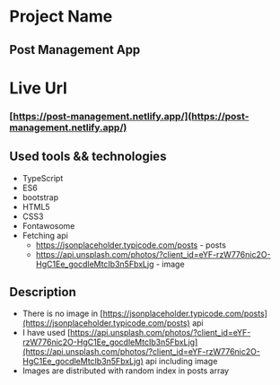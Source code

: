 # Project Name

## Post Management App

# Live Url

### [https://post-management.netlify.app/](https://post-management.netlify.app/)

## Used tools && technologies
  * TypeScript
  * ES6
  * bootstrap
  * HTML5
  * CSS3
  * Fontawosome
  * Fetching api
    - https://jsonplaceholder.typicode.com/posts - posts
    - https://api.unsplash.com/photos/?client_id=eYF-rzW776nic2O-HgC1Ee_gocdleMtcIb3n5FbxLjg - image
    

## Description
 * There is no image in [https://jsonplaceholder.typicode.com/posts](https://jsonplaceholder.typicode.com/posts) api
 * I have used [https://api.unsplash.com/photos/?client_id=eYF-rzW776nic2O-HgC1Ee_gocdleMtcIb3n5FbxLjg](https://api.unsplash.com/photos/?client_id=eYF-rzW776nic2O-HgC1Ee_gocdleMtcIb3n5FbxLjg) api including image
 * Images are distributed with random index in posts array
